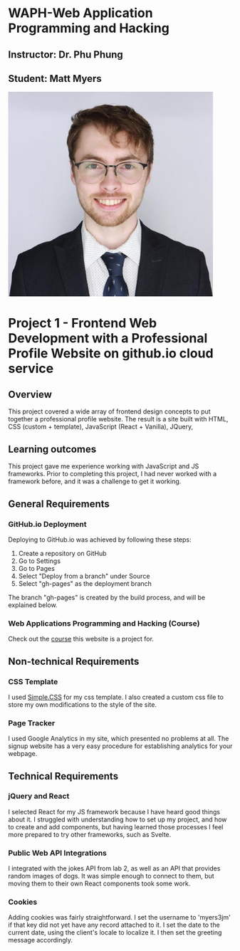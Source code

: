 # WAPH-Web Application Programming and Hacking

## Instructor: Dr. Phu Phung

## Student: Matt Myers

![Matt's Headshot](images/headshot.jpg)

# Project 1 - Frontend Web Development with a Professional Profile Website on github.io cloud service 

## Overview 

This project covered a wide array of frontend design concepts to put together a professional profile website. The result is a site built with HTML, CSS (custom + template), JavaScript (React + Vanilla), JQuery, 

## Learning outcomes

This project gave me experience working with JavaScript and JS frameworks. Prior to completing this project, I had never worked with a framework before, and it was a challenge to get it working.

## General Requirements

### GitHub.io Deployment

Deploying to GitHub.io was achieved by following these steps:
1. Create a repository on GitHub
2. Go to Settings
3. Go to Pages
4. Select "Deploy from a branch" under Source
5. Select "gh-pages" as the deployment branch

The branch "gh-pages" is created by the build process, and will be explained below.

### Web Applications Programming and Hacking (Course)
Check out the [course](https://www.myers3jm.github.io) this website is a project for.

## Non-technical Requirements

### CSS Template
I used [Simple.CSS](https://simplecss.org/) for my css template. I also created a custom css file to store my own modifications to the style of the site.

### Page Tracker
I used Google Analytics in my site, which presented no problems at all. The signup website has a very easy procedure for establishing analytics for your webpage.

## Technical Requirements

### jQuery and React
I selected React for my JS framework because I have heard good things about it. I struggled with understanding how to set up my project, and how to create and add components, but having learned those processes I feel more prepared to try other frameworks, such as Svelte.

### Public Web API Integrations
I integrated with the jokes API from lab 2, as well as an API that provides random images of dogs. It was simple enough to connect to them, but moving them to their own React components took some work.

### Cookies
Adding cookies was fairly straightforward. I set the username to 'myers3jm' if that key did not yet have any record attached to it. I set the date to the current date, using the client's locale to localize it. I then set the greeting message accordingly.